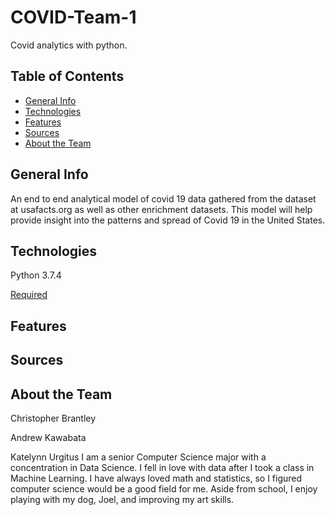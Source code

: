 # COVID-Team-1
Covid analytics with python.

## Table of Contents
* [General Info](#General-info)
* [Technologies](#technologies)
* [Features](#features)
* [Sources](#sources)
* [About the Team](#About-the-Team)

## General Info
An end to end analytical model of covid 19 data gathered from the dataset at usafacts.org as well as other enrichment datasets. This model will help provide insight into the patterns and spread of Covid 19 in the United States.

## Technologies
Python 3.7.4

[Required](requirements.txt)

## Features

## Sources

## About the Team
Christopher Brantley

Andrew Kawabata

Katelynn Urgitus
  I am a senior Computer Science major with a concentration in Data Science. I fell in love with data after I took a class in Machine Learning. I have always loved math and statistics, so I figured computer science would be a good field for me. Aside from school, I enjoy playing with my dog, Joel, and improving my art skills.
